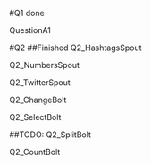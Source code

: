 #Q1
done

QuestionA1

#Q2
##Finished
Q2_HashtagsSpout

Q2_NumbersSpout

Q2_TwitterSpout

Q2_ChangeBolt

Q2_SelectBolt

##TODO:
Q2_SplitBolt

Q2_CountBolt


